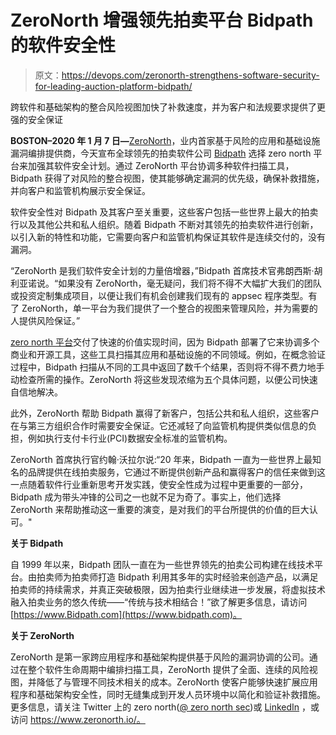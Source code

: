 # ZeroNorth 增强领先拍卖平台 Bidpath 的软件安全性

> 原文：<https://devops.com/zeronorth-strengthens-software-security-for-leading-auction-platform-bidpath/>

跨软件和基础架构的整合风险视图加快了补救速度，并为客户和法规要求提供了更强的安全保证

**BOSTON–2020 年 1 月 7 日—**[ZeroNorth](https://go.zeronorth.io/l/322601/2020-01-06/2tj66j)，业内首家基于风险的应用和基础设施漏洞编排提供商，今天宣布全球领先的拍卖软件公司 [Bidpath](https://www.bidpath.com/) 选择 zero north 平台来加强其软件安全计划。通过 ZeroNorth 平台协调多种软件扫描工具，Bidpath 获得了对风险的整合视图，使其能够确定漏洞的优先级，确保补救措施，并向客户和监管机构展示安全保证。

软件安全性对 Bidpath 及其客户至关重要，这些客户包括一些世界上最大的拍卖行以及其他公共和私人组织。随着 Bidpath 不断对其领先的拍卖软件进行创新，以引入新的特性和功能，它需要向客户和监管机构保证其软件是连续交付的，没有漏洞。

“ZeroNorth 是我们软件安全计划的力量倍增器，”Bidpath 首席技术官弗朗西斯·胡利亚诺说。“如果没有 ZeroNorth，毫无疑问，我们将不得不大幅扩大我们的团队或投资定制集成项目，以便让我们有机会创建我们现有的 appsec 程序类型。有了 ZeroNorth，单一平台为我们提供了一个整合的视图来管理风险，并为需要的人提供风险保证。”

[zero north 平台](https://go.zeronorth.io/l/322601/2020-01-06/2tj66l)交付了快速的价值实现时间，因为 Bidpath 部署了它来协调多个商业和开源工具，这些工具扫描其应用和基础设施的不同领域。例如，在概念验证过程中，Bidpath 扫描从不同的工具中返回了数千个结果，否则将不得不费力地手动检查所需的操作。ZeroNorth 将这些发现浓缩为五个具体问题，以便公司快速自信地解决。

此外，ZeroNorth 帮助 Bidpath 赢得了新客户，包括公共和私人组织，这些客户在与第三方组织合作时需要安全保证。它还减轻了向监管机构提供类似信息的负担，例如执行支付卡行业(PCI)数据安全标准的监管机构。

ZeroNorth 首席执行官约翰·沃拉尔说:“20 年来，Bidpath 一直为一些世界上最知名的品牌提供在线拍卖服务，它通过不断提供创新产品和赢得客户的信任来做到这一点随着软件行业重新思考开发实践，使安全性成为过程中更重要的一部分，Bidpath 成为带头冲锋的公司之一也就不足为奇了。事实上，他们选择 ZeroNorth 来帮助推动这一重要的演变，是对我们的平台所提供的价值的巨大认可。"

**关于 Bidpath**

自 1999 年以来，Bidpath 团队一直在为一些世界领先的拍卖公司构建在线技术平台。由拍卖师为拍卖师打造 Bidpath 利用其多年的实时经验来创造产品，以满足拍卖师的持续需求，并真正突破极限，因为拍卖行业继续进一步发展，将虚拟技术融入拍卖业务的悠久传统——“传统与技术相结合！”欲了解更多信息，请访问[https://www.Bidpath.com](https://www.bidpath.com)。

**关于 ZeroNorth**

ZeroNorth 是第一家跨应用程序和基础架构提供基于风险的漏洞协调的公司。通过在整个软件生命周期中编排扫描工具，ZeroNorth 提供了全面、连续的风险视图，并降低了与管理不同技术相关的成本。ZeroNorth 使客户能够快速扩展应用程序和基础架构安全性，同时无缝集成到开发人员环境中以简化和验证补救措施。更多信息，请关注 Twitter 上的 zero north([@ zero north sec](https://www.twitter.com/ZeroNorthSec))或 [LinkedIn](https://www.linkedin.com/company/zeronorth) ，或访问 https://www.zeronorth.io/。